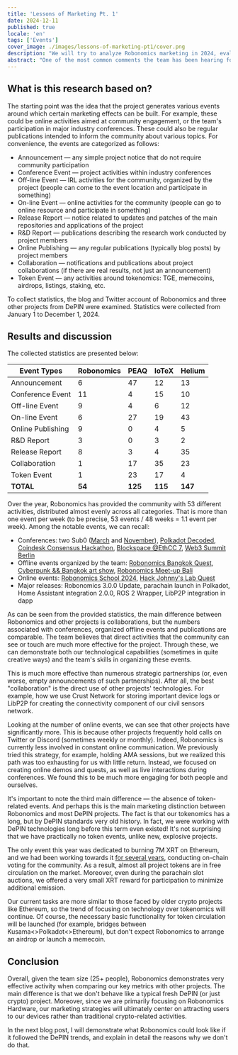 ```yaml
---
title: 'Lessons of Marketing Pt. 1'
date: 2024-12-11
published: true
locale: 'en'
tags: ['Events']
cover_image: ./images/lessons-of-marketing-pt1/cover.png
description: "We will try to analyze Robonomics marketing in 2024, evaluate project's annual activity and compare it with similar projects. You will see how active the team has been over the year and what principles Robonomics follow in marketing."
abstract: "One of the most common comments the team has been hearing for some time now is advice to do more marketing. Typically, these suggestions are not followed by any well-thought-out marketing steps, but the message is clear. If you invest more in advertising activities, everything will be wonderful and your token will go to the moon. In this blog post, I will try to analyze this situation, evaluate Robonomics' annual activity and compare it with similar projects. As a result, you will see how active the team has been over the year and what principles we follow in marketing. Ivan Berman [Fingerling42]" 
---
```


## What is this research based on?

The starting point was the idea that the project generates various events around which certain marketing effects can be built. For example, these could be online activities aimed at community engagement, or the team's participation in major industry conferences. These could also be regular publications intended to inform the community about various topics. For convenience, the events are categorized as follows:

- Announcement — any simple project notice that do not require community participation
- Conference Event — project activities within industry conferences
- Off-line Event — IRL activities for the community, organized by the project (people can come to the event location and participate in something)
- On-line Event — online activities for the community (people can go to online resource and participate in something)
- Release Report — notice related to updates and patches of the main repositories and applications of the project
- R&D Report — publications describing the research work conducted by project members
- Online Publishing — any regular publications (typically blog posts) by project members
- Collaboration — notifications and publications about project collaborations (if there are real results, not just an announcement)
- Token Event — any activities around tokenomics: TGE, memecoins, airdrops, listings, staking, etc.

To collect statistics, the blog and Twitter account of Robonomics and three other projects from DePIN were examined. Statistics were collected from January 1 to December 1, 2024.

## Results and discussion

The collected statistics are presented below:

<div class="big-table">

| **Event Types**   | **Robonomics** | **PEAQ** | **IoTeX** | **Helium** |
|-------------------|----------------|----------|-----------|------------|
| Announcement      | 6              | 47       | 12        | 13         |
| Conference Event  | 11             | 4        | 15        | 10         |
| Off-line Event    | 9              | 4        | 6         | 12         |
| On-line Event     | 6              | 27       | 19        | 43         |
| Online Publishing | 9              | 0        | 4         | 5          |
| R&D Report        | 3              | 0        | 3         | 2          |
| Release Report    | 8              | 3        | 4         | 35         |
| Collaboration     | 1              | 17       | 35        | 23         |
| Token Event       | 1              | 23       | 17        | 4          |
| **TOTAL**         | **54**         | **125**  | **115**   | **147**    |

</div>

Over the year, Robonomics has provided the community with 53 different activities, distributed almost evenly across all categories. That is more than one event per week (to be precise, 53 events / 48 weeks = 1.1 event per week). Among the notable events, we can recall:

- Conferences: two Sub0 ([March](https://x.com/AIRA_Robonomics/status/1778039290590543945) and [November](https://x.com/AIRA_Robonomics/status/1851383351208284528)), [Polkadot Decoded](https://robonomics.network/blog/beer-bar-decoded2024/), [Coindesk Consensus Hackathon](https://robonomics.network/blog/robonomics-at-consensus-2024/), [Blockspace @EthCC 7](https://x.com/AIRA_Robonomics/status/1810274900478689311), [Web3 Summit Berlin](https://x.com/AIRA_Robonomics/status/1825637877562147198)
- Offline events organized by the team: [Robonomics Bangkok Quest](https://robonomics.network/blog/robo-season-pass-2025-welcome-to-the-paper-st-club/), [Cyberpunk && Bangkok art show](https://x.com/AIRA_Robonomics/status/1854244622949830930), [Robonomics Meet-up Bali](https://x.com/AIRA_Robonomics/status/1771734812857974962)
- Online events: [Robonomics School 2024](https://x.com/AIRA_Robonomics/status/1788860085701103701), [Hack Johnny's Lab Quest](https://robonomics.network/blog/robonomics-school-2024-hack-johnny-lab/)
- Major releases: Robonomics 3.0.0 Update, parachain launch in Polkadot, Home Assistant integration 2.0.0, ROS 2 Wrapper, LibP2P integration in dapp

As can be seen from the provided statistics, the main difference between Robonomics and other projects is collaborations, but the numbers associated with conferences, organized offline events and publications are comparable. The team believes that direct activities that the community can see or touch are much more effective for the project. Through these, we can demonstrate both our technological capabilities (sometimes in quite creative ways) and the team's skills in organizing these events.

This is much more effective than numerous strategic partnerships (or, even worse, empty announcements of such partnerships). After all, the best "collaboration" is the direct use of other projects' technologies. For example, how we use Crust Network for storing important device logs or LibP2P for creating the connectivity component of our civil sensors network.

Looking at the number of online events, we can see that other projects have significantly more. This is because other projects frequently hold calls on Twitter or Discord (sometimes weekly or monthly). Indeed, Robonomics is currently less involved in constant online communication. We previously tried this strategy, for example, holding AMA sessions, but we realized this path was too exhausting for us with little return. Instead, we focused on creating online demos and quests, as well as live interactions during conferences. We found this to be much more engaging for both people and ourselves.

It's important to note the third main difference — the absence of token-related events. And perhaps this is the main marketing distinction between Robonomics and most DePIN projects. The fact is that our tokenomics has a long, but by DePIN standards very old history. In fact, we were working with DePIN technologies long before this term even existed! It's not surprising that we have practically no token events, unlike new, explosive projects.

The only event this year was dedicated to burning 7M XRT on Ethereum, and we had been working towards it [for several years](https://robonomics.network/blog/7-years-of-robonomics-development-and-burning-7-million-xrt/), conducting on-chain voting for the community. As a result, almost all project tokens are in free circulation on the market. Moreover, even during the parachain slot auctions, we offered a very small XRT reward for participation to minimize additional emission.

Our current tasks are more similar to those faced by older crypto projects like Ethereum, so the trend of focusing on technology over tokenomics will continue. Of course, the necessary basic functionality for token circulation will be launched (for example, bridges between Kusama<>Polkadot<>Ethereum), but don't expect Robonomics to arrange an airdrop or launch a memecoin.

## Conclusion

Overall, given the team size (25+ people), Robonomics demonstrates very effective activity when comparing our key metrics with other projects. The main difference is that we don't behave like a typical fresh DePIN (or just crypto) project. Moreover, since we are primarily focusing on Robonomics Hardware, our marketing strategies will ultimately center on attracting users to our devices rather than traditional crypto-related activities.

In the next blog post, I will demonstrate what Robonomics could look like if it followed the DePIN trends, and explain in detail the reasons why we don't do that.
